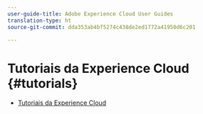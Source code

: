 ```yaml
---
user-guide-title: Adobe Experience Cloud User Guides
translation-type: ht
source-git-commit: dda353ab4bf5274c438de2ed1772a41950d6c201

---
```



# Tutoriais da Experience Cloud {#tutorials}

+ [Tutoriais da Experience Cloud](home.md)
